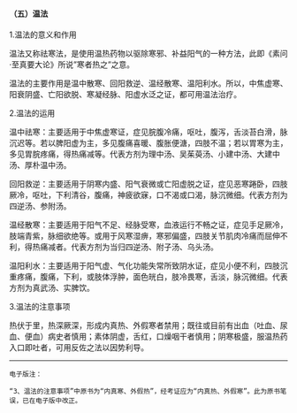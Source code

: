 #### （五）温法

1.温法的意义和作用

温法又称祛寒法，是使用温热药物以驱除寒邪、补益阳气的一种方法，此即《素问·至真要大论》所说”寒者热之”之意。

温法的主要作用是温中散寒、回阳救逆、温经散寒、温阳利水。所以，中焦虚寒、阳衰阴盛、亡阳欲脱、寒凝经脉、阳虚水泛之证，都可用温法治疗。

2.温法的运用

温中祛寒：主要适用于中焦虚寒证，症见脘腹冷痛，呕吐，腹泻，舌淡苔白滑，脉沉迟等。若以脾阳虚为主，多见腹痛喜暖、腹胀便溏，四肢不温；若以胃寒为主，多见胃脘疼痛，得热痛减等。代表方剂为理中汤、吴茱萸汤、小建中汤、大建中汤、厚朴温中汤。

回阳救逆：主要适用于阴寒内盛、阳气衰微或亡阳虚脱之证，症见恶寒踡卧，四肢厥冷，呕吐，下利清谷，腹痛，神疲欲寐，口不渴或口渴，脉沉微细。代表方剂为四逆汤、参附汤。

温经散寒：主要适用于阳气不足、经脉受寒，血液运行不畅之证，症见手足厥冷，肢端青紫，脉细欲绝等。或用于风寒湿痹，寒邪偏盛，四肢关节肌肉冷痛而屈伸不利，得热痛减者。代表方剂为当归四逆汤、附子汤、乌头汤。

温阳利水：主要适用于阳气虚、气化功能失常所致阴水证，症见小便不利，四肢沉重疼痛，腹痛，下利，或肢体浮肿，面色㿠白，肢冷畏寒，舌淡，脉沉微细。代表方剂为真武汤、实脾饮。

3.温法的注意事项

热伏于里，热深厥深，形成内真热、外假寒者禁用；既往或目前有出血（吐血、尿血、便血）病史者慎用；素体阴虚，舌红，口燥咽干者慎用；阴寒极盛，服温热药入口即吐者，可用反佐之法以因势利导。

------

`电子版注：`

`“3、温法的注意事项”中原书为“内真寒、外假热”，经考证应为“内真热、外假寒”。此为原书笔误，已在电子版中改正。`
